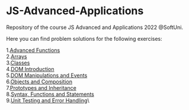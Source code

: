# JS-Advanced-Applications
Repository of the course JS Advanced and Applications 2022 @SoftUni.

Here you can find problem solutions for the following exercises:

1.[Advanced Functions](https://github.com/PetyaIvanchova/JS-Advanced-Applications/tree/main/Advanced%20Functions)\
2.[Arrays](https://github.com/PetyaIvanchova/JS-Advanced-Applications/tree/main/Arrays)\
3.[Classes](https://github.com/PetyaIvanchova/JS-Advanced-Applications/tree/main/Classes)\
4.[DOM Introduction](https://github.com/PetyaIvanchova/JS-Advanced-Applications/tree/main/DOM%20Introduction)\
5.[DOM Manipulations and Events](https://github.com/PetyaIvanchova/JS-Advanced-Applications/tree/main/DOM%20Manipulations%20and%20Events)\
6.[Objects and Composition](https://github.com/PetyaIvanchova/JS-Advanced-Applications/tree/main/Objects%20and%20Composition)\
7.[Prototypes and Inheritance](https://github.com/PetyaIvanchova/JS-Advanced-Applications/tree/main/Prototypes%20and%20Inheritance)\
8.[Syntax, Functions and Statements](https://github.com/PetyaIvanchova/JS-Advanced-Applications/tree/main/Syntax%2C%20Functions%20and%20Statements)\
9.[Unit Testing and Error Handling](https://github.com/PetyaIvanchova/JS-Advanced-Applications/tree/main/Unit%20Testing%20and%20Error%20Handling)\

